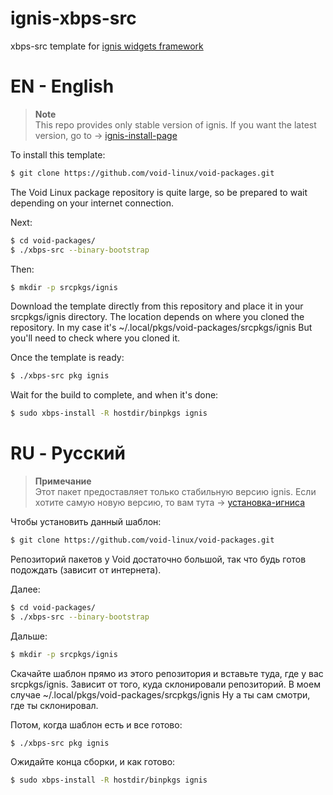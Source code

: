 # ignis-xbps-src
xbps-src template for [ignis widgets framework](https://github.com/linkfrg/ignis)

# EN - English
> **Note**  
> This repo provides only stable version of ignis. If you want the latest version,
> go to → [ignis-install-page](https://linkfrg.github.io/ignis/stable/user/installation.html)

To install this template:
```bash
$ git clone https://github.com/void-linux/void-packages.git
```
The Void Linux package repository is quite large, so be prepared to wait depending on your internet connection.

Next:
```bash
$ cd void-packages/
$ ./xbps-src --binary-bootstrap
```
Then:
```bash
$ mkdir -p srcpkgs/ignis
```
Download the template directly from this repository and place it in your srcpkgs/ignis directory.
The location depends on where you cloned the repository. In my case it's ~/.local/pkgs/void-packages/srcpkgs/ignis
But you'll need to check where you cloned it.

Once the template is ready:
```bash
$ ./xbps-src pkg ignis
```
Wait for the build to complete, and when it's done:
```bash
$ sudo xbps-install -R hostdir/binpkgs ignis
```

# RU - Русский
> **Примечание**  
> Этот пакет предоставляет только стабильную версию ignis. Если хотите самую новую версию,
> то вам тута → [установка-игниса](https://linkfrg.github.io/ignis/stable/user/installation.html)

Чтобы установить данный шаблон:
```bash
$ git clone https://github.com/void-linux/void-packages.git
```
Репозиторий пакетов у Void достаточно большой, так что будь готов подождать (зависит от интернета).

Далее:
```bash
$ cd void-packages/
$ ./xbps-src --binary-bootstrap
```

Дальше:
```bash
$ mkdir -p srcpkgs/ignis
```
Скачайте шаблон прямо из этого репозитория и вставьте туда, где у вас srcpkgs/ignis.
Зависит от того, куда склонировали репозиторий. В моем случае ~/.local/pkgs/void-packages/srcpkgs/ignis
Ну а ты сам смотри, где ты склонировал.

Потом, когда шаблон есть и все готово:
```bash
$ ./xbps-src pkg ignis
```
Ожидайте конца сборки, и как готово:
```bash
$ sudo xbps-install -R hostdir/binpkgs ignis
```

